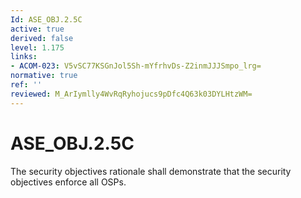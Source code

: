 ```yaml
---
Id: ASE_OBJ.2.5C
active: true
derived: false
level: 1.175
links:
- ACOM-023: V5vSC77KSGnJol5Sh-mYfrhvDs-Z2inmJJJSmpo_lrg=
normative: true
ref: ''
reviewed: M_ArIymlly4WvRqRyhojucs9pDfc4Q63k03DYLHtzWM=
---
```


# ASE_OBJ.2.5C

The security objectives rationale shall demonstrate that the security objectives enforce all OSPs.